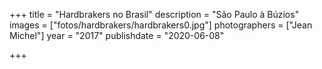 +++
title = "Hardbrakers no Brasil"
description = "São Paulo à Búzios"
images = ["fotos/hardbrakers/hardbrakers0.jpg"]
photographers = ["Jean Michel"]
year = "2017"
publishdate = "2020-06-08" 

+++
